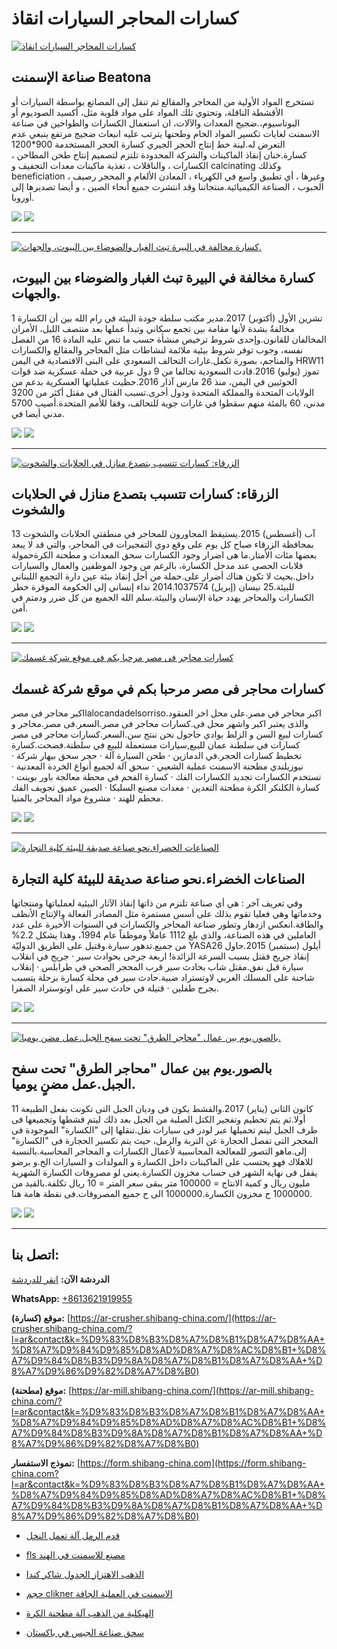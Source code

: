 # كسارات المحاجر السيارات انقاذ

<a href="https://swt.shibang-china.com/?l=ar&img&k=%D9%83%D8%B3%D8%A7%D8%B1%D8%A7%D8%AA+%D8%A7%D9%84%D9%85%D8%AD%D8%A7%D8%AC%D8%B1+%D8%A7%D9%84%D8%B3%D9%8A%D8%A7%D8%B1%D8%A7%D8%AA+%D8%A7%D9%86%D9%82%D8%A7%D8%B0" target="_blank">![كسارات المحاجر السيارات انقاذ](http://static.shibang-china.com/all-800x300/195.jpg)</a>

## صناعة الإسمنت Beatona
تستخرج المواد الأولية من المحاجر والمقالع ثم تنقل إلى المصانع بواسطة السيارات أو الأقشطة الناقلة، وتحتوي تلك المواد على مواد قلوية مثل، أكسيد الصوديوم أو البوتاسيوم،.ضجيج المعدات والآلات، ان استعمال الكسارات والطواحين في صناعة الاسمنت لغايات تكسير المواد الخام وطحنها يترتب عليه انبعاث ضجيج مرتفع ينبغي عدم التعرض له.لينة خط إنتاج الحجر الجيري كسارة الحجر المستخدمة 900*1200 كسارة.خنان إنقاذ الماكينات والشركة المحدودة تلتزم لتصميم إنتاج طحن المطاحن ، الكسارات ، والناقلات ، تغذية ماكينات معدات التجفيف و calcinating وكذلك beneficiation وغيرها ، أي تطبيق واسع في الكهرباء ، المعادن الألغام و المحجر رصيف ، الحبوب ، الصناعة الكيميائية.منتجاتنا وقد انتشرت جميع أنحاء الصين ، و أيضا تصديرها إلى أوروبا.


<a href="https://whatsapp.shibangsoft.com/WhatsApp.php" target="_blank" title="WhatsApp">![](http://static.shibang-china.com/icon/whatsapp.png)</a> <a href="https://swt.shibang-china.com/?l=ar&icon&k=%D9%83%D8%B3%D8%A7%D8%B1%D8%A7%D8%AA+%D8%A7%D9%84%D9%85%D8%AD%D8%A7%D8%AC%D8%B1+%D8%A7%D9%84%D8%B3%D9%8A%D8%A7%D8%B1%D8%A7%D8%AA+%D8%A7%D9%86%D9%82%D8%A7%D8%B0" target="_blank">![](http://static.shibang-china.com/icon/chat-ar.png)</a>

---

<a href="https://swt.shibang-china.com/?l=ar&img&k=%D9%83%D8%B3%D8%A7%D8%B1%D8%A7%D8%AA+%D8%A7%D9%84%D9%85%D8%AD%D8%A7%D8%AC%D8%B1+%D8%A7%D9%84%D8%B3%D9%8A%D8%A7%D8%B1%D8%A7%D8%AA+%D8%A7%D9%86%D9%82%D8%A7%D8%B0" target="_blank">![كسارة مخالفة في البيرة تبث الغبار والضوضاء بين البيوت، والجهات.](http://static.shibang-china.com/all-800x300/1409.jpg)</a>

## كسارة مخالفة في البيرة تبث الغبار والضوضاء بين البيوت، والجهات.
1 تشرين الأول (أكتوبر) 2017.مدير مكتب سلطة جودة البيئة في رام الله بين أن الكسارة مخالفةٌ بشدة لأنها مقامة بين تجمع سكاني وتبدأ عملها بعد منتصف الليل، الأمران المخالفان للقانون.وإحدى شروط ترخيص منشأة حسب ما تنص عليه المادة 16 من الفصل نفسه، وجوب توفر شروط بيئية ملائمة لنشاطات مثل المحاجر والمقالع والكسارات والمناجم، بصورة تكفل.غارات التحالف السعودي على البنى الاقتصادية في اليمن HRW11 تموز (يوليو) 2016.قادت السعودية تحالفا من 9 دول عربية في حملة عسكرية ضد قوات الحوثيين في اليمن، منذ 26 مارس آذار 2016.حظيت عملياتها العسكرية بدعم من الولايات المتحدة والمملكة المتحدة ودول أخرى.تسبب القتال في مقتل أكثر من 3200 مدني، 60 بالمئة منهم سقطوا في غارات جوية للتحالف، وفقا للأمم المتحدة.أصيب 5700 مدني أيضا في.


<a href="https://whatsapp.shibangsoft.com/WhatsApp.php" target="_blank" title="WhatsApp">![](http://static.shibang-china.com/icon/whatsapp.png)</a> <a href="https://swt.shibang-china.com/?l=ar&icon&k=%D9%83%D8%B3%D8%A7%D8%B1%D8%A7%D8%AA+%D8%A7%D9%84%D9%85%D8%AD%D8%A7%D8%AC%D8%B1+%D8%A7%D9%84%D8%B3%D9%8A%D8%A7%D8%B1%D8%A7%D8%AA+%D8%A7%D9%86%D9%82%D8%A7%D8%B0" target="_blank">![](http://static.shibang-china.com/icon/chat-ar.png)</a>

---

<a href="https://swt.shibang-china.com/?l=ar&img&k=%D9%83%D8%B3%D8%A7%D8%B1%D8%A7%D8%AA+%D8%A7%D9%84%D9%85%D8%AD%D8%A7%D8%AC%D8%B1+%D8%A7%D9%84%D8%B3%D9%8A%D8%A7%D8%B1%D8%A7%D8%AA+%D8%A7%D9%86%D9%82%D8%A7%D8%B0" target="_blank">![الزرقاء: كسارات تتسبب بتصدع منازل في الحلابات والشخوت](http://static.shibang-china.com/all-800x300/544.jpg)</a>

## الزرقاء: كسارات تتسبب بتصدع منازل في الحلابات والشخوت
13 آب (أغسطس) 2015.يستيقظ المجاورون للمحاجر في منطقتي الحلابات والشخوت بمحافظة الزرقاء صباح كل يوم على وقع دوي التفجيرات في المحاجر، والتي قد لا يبعد بعضها مئات الأمتار.ما هى اضرار وجود الكسارات سحق المعدات و مطحنة الكرةحمولة قلابات الحصى عند مدخل الكسارة، بالرغم من وجود الموظفين والعمال والسيارات داخل.بحيث لا تكون هناك أضرار على.حملة من أجل إنقاذ بيئة عين دارة التجمع اللبناني للبيئة.25 نيسان (إبريل) 2014.1037574 نداء إنساني إلى الحكومة الموقرة خطر الكسارات والمحاجر يهدد حياة الإنسان والبيئة.سلم الله الجميع من كل ضرر ودمتم في أمن.


<a href="https://whatsapp.shibangsoft.com/WhatsApp.php" target="_blank" title="WhatsApp">![](http://static.shibang-china.com/icon/whatsapp.png)</a> <a href="https://swt.shibang-china.com/?l=ar&icon&k=%D9%83%D8%B3%D8%A7%D8%B1%D8%A7%D8%AA+%D8%A7%D9%84%D9%85%D8%AD%D8%A7%D8%AC%D8%B1+%D8%A7%D9%84%D8%B3%D9%8A%D8%A7%D8%B1%D8%A7%D8%AA+%D8%A7%D9%86%D9%82%D8%A7%D8%B0" target="_blank">![](http://static.shibang-china.com/icon/chat-ar.png)</a>

---

<a href="https://swt.shibang-china.com/?l=ar&img&k=%D9%83%D8%B3%D8%A7%D8%B1%D8%A7%D8%AA+%D8%A7%D9%84%D9%85%D8%AD%D8%A7%D8%AC%D8%B1+%D8%A7%D9%84%D8%B3%D9%8A%D8%A7%D8%B1%D8%A7%D8%AA+%D8%A7%D9%86%D9%82%D8%A7%D8%B0" target="_blank">![كسارات محاجر فى مصر مرحبا بكم في موقع شركة غسمك](http://static.shibang-china.com/all-800x300/621.jpg)</a>

## كسارات محاجر فى مصر مرحبا بكم في موقع شركة غسمك
اكبر محاجر في مصرlalocandadelsorriso.اكبر محاجر في مصر.على محل اخر العنقود والذى يعتبر اكبر واشهر محل فى.كسارات محاجر فى مصر.السعر.فى مصر.محاجر و كسارات لبيع السن و الزلط بوادي حاجول نحن ننتج سن.السعر.كسارات محاجر فى مصر كسارات في سلطنة عمان للبيع,سيارات مستعملة للبيع في سلطنة.فضحت.كسارة تخطيط كسارات الحجر.في الدمازين &middot; طحن السيارة آلة &middot; حجر سحق بيهار شركة &middot; نيوزيلندي مطحنة الاسمنت عملية الشعبي &middot; سحق آلة لجميع أنواع الخردة المعدنية &middot; تستخدم الكسارات تجديد الكسارات الفك &middot; كسارة الفحم في محطة معالجة باور بوينت &middot; كسارة الكلنكر الكرة مطحنة التعدين &middot; معدات مصنع السليكا &middot; الصين عميق تجويف الفك محطم للهند &middot; مشروع مواد المحاجر بالمنيا.


<a href="https://whatsapp.shibangsoft.com/WhatsApp.php" target="_blank" title="WhatsApp">![](http://static.shibang-china.com/icon/whatsapp.png)</a> <a href="https://swt.shibang-china.com/?l=ar&icon&k=%D9%83%D8%B3%D8%A7%D8%B1%D8%A7%D8%AA+%D8%A7%D9%84%D9%85%D8%AD%D8%A7%D8%AC%D8%B1+%D8%A7%D9%84%D8%B3%D9%8A%D8%A7%D8%B1%D8%A7%D8%AA+%D8%A7%D9%86%D9%82%D8%A7%D8%B0" target="_blank">![](http://static.shibang-china.com/icon/chat-ar.png)</a>

---

<a href="https://swt.shibang-china.com/?l=ar&img&k=%D9%83%D8%B3%D8%A7%D8%B1%D8%A7%D8%AA+%D8%A7%D9%84%D9%85%D8%AD%D8%A7%D8%AC%D8%B1+%D8%A7%D9%84%D8%B3%D9%8A%D8%A7%D8%B1%D8%A7%D8%AA+%D8%A7%D9%86%D9%82%D8%A7%D8%B0" target="_blank">![الصناعات الخضراء.نحو صناعة صديقة للبيئة كلية التجارة](http://static.shibang-china.com/all-800x300/1382.jpg)</a>

## الصناعات الخضراء.نحو صناعة صديقة للبيئة كلية التجارة
وفي تعريف آخر : هي أي صناعة تلتزم من ذاتها إنقاذ الآثار البيئية لعملياتها ومنتجاتها وخدماتها وهي فعليا تقوم بذلك على أسس مستمرة مثل المصادر الفعالة والإنتاج الأنظف والطاقة.انعكس ازدهار وتطور صناعة المحاجر والكسارات في السنوات الأخيرة على عدد العاملين في هذه الصناعة، والذي بلغ 1112 عاملاً وموظفاً عام 1994، وهذا يشكل 2.2% من جميع.تدهور سيارة.وقتيل على الطريق الدوليّة YASA26 أيلول (سبتمبر) 2015.حاول إنقاذ جريح فقتل بسبب السرعة الزائدة! اربعة جرحى بحوادث سير &middot; جريح في انقلاب سيارة قبل نفق.مقتل شاب بحادث سير قرب المحجر الصحي في طرابلس &middot; إنقلاب شاحنة على المسلك الغربي لاوتستراد ضبية.حادث سير في محلة كسارة بزحلة يتسبب بجرح طفلين &middot; قتيلة في حادث سير على اوتوستراد الصفرا.


<a href="https://whatsapp.shibangsoft.com/WhatsApp.php" target="_blank" title="WhatsApp">![](http://static.shibang-china.com/icon/whatsapp.png)</a> <a href="https://swt.shibang-china.com/?l=ar&icon&k=%D9%83%D8%B3%D8%A7%D8%B1%D8%A7%D8%AA+%D8%A7%D9%84%D9%85%D8%AD%D8%A7%D8%AC%D8%B1+%D8%A7%D9%84%D8%B3%D9%8A%D8%A7%D8%B1%D8%A7%D8%AA+%D8%A7%D9%86%D9%82%D8%A7%D8%B0" target="_blank">![](http://static.shibang-china.com/icon/chat-ar.png)</a>

---

<a href="https://swt.shibang-china.com/?l=ar&img&k=%D9%83%D8%B3%D8%A7%D8%B1%D8%A7%D8%AA+%D8%A7%D9%84%D9%85%D8%AD%D8%A7%D8%AC%D8%B1+%D8%A7%D9%84%D8%B3%D9%8A%D8%A7%D8%B1%D8%A7%D8%AA+%D8%A7%D9%86%D9%82%D8%A7%D8%B0" target="_blank">![بالصور.يوم بين عمال &quot;محاجر الطرق&quot; تحت سفح الجبل.عمل مضنٍ يوميا.](http://static.shibang-china.com/all-800x300/296.jpg)</a>

## بالصور.يوم بين عمال &quot;محاجر الطرق&quot; تحت سفح الجبل.عمل مضنٍ يوميا.
11 كانون الثاني (يناير) 2017.والقشط يكون فى وديان الجبل التى تكونت بفعل الطبيعة أولا.ثم يتم تحطيم وتفجير الكتل الصلبة من الجبل بعد ذلك ليتم قشطها وتجميعها فى طرف الجبل ليتم تحميلها عبر لودر فى سيارات نقل.تنقلها إلى &quot;الكسارة&quot; الموجودة فى المحجر التى تفصل الحجارة عن التربة والرمل، حيث يتم تكسير الحجارة فى &quot;الكسارة&quot; إلى.ماهو التصور للمعالجة المحاسبية لأعمال الكسارات و المحاجر المحاسبة.بالنسبة للاهلاك فهو يحتسب على الماكينات داخل الكسارة و المولدات و السيارات الخ.و برضو يقفل فى نهاية الشهر فى حساب مخزون الكسارة.يعنى لو مصروفات الكسارة الشهرية مليون ريال و كمية الانتاج = 100000 متر يبقى سعر المتر = 10 ريال تكلفة.بالقيد من 1000000 ح مخزون الكسارة.1000000 الى ح جميع المصروفات.فى نقطة هامة هنا.


<a href="https://whatsapp.shibangsoft.com/WhatsApp.php" target="_blank" title="WhatsApp">![](http://static.shibang-china.com/icon/whatsapp.png)</a> <a href="https://swt.shibang-china.com/?l=ar&icon&k=%D9%83%D8%B3%D8%A7%D8%B1%D8%A7%D8%AA+%D8%A7%D9%84%D9%85%D8%AD%D8%A7%D8%AC%D8%B1+%D8%A7%D9%84%D8%B3%D9%8A%D8%A7%D8%B1%D8%A7%D8%AA+%D8%A7%D9%86%D9%82%D8%A7%D8%B0" target="_blank">![](http://static.shibang-china.com/icon/chat-ar.png)</a>

---
## اتصل بنا:

**الدردشة الآن:** [انقر للدردشة](https://swt.shibang-china.com?l=ar&contact&k=%D9%83%D8%B3%D8%A7%D8%B1%D8%A7%D8%AA+%D8%A7%D9%84%D9%85%D8%AD%D8%A7%D8%AC%D8%B1+%D8%A7%D9%84%D8%B3%D9%8A%D8%A7%D8%B1%D8%A7%D8%AA+%D8%A7%D9%86%D9%82%D8%A7%D8%B0)

**WhatsApp:**  [+8613621919955](https://whatsapp.shibangsoft.com/WhatsApp.php)

**موقع (كسارة):** [https://ar-crusher.shibang-china.com/](https://ar-crusher.shibang-china.com/?l=ar&contact&k=%D9%83%D8%B3%D8%A7%D8%B1%D8%A7%D8%AA+%D8%A7%D9%84%D9%85%D8%AD%D8%A7%D8%AC%D8%B1+%D8%A7%D9%84%D8%B3%D9%8A%D8%A7%D8%B1%D8%A7%D8%AA+%D8%A7%D9%86%D9%82%D8%A7%D8%B0)

**موقع (مطحنة):** [https://ar-mill.shibang-china.com/](https://ar-mill.shibang-china.com/?l=ar&contact&k=%D9%83%D8%B3%D8%A7%D8%B1%D8%A7%D8%AA+%D8%A7%D9%84%D9%85%D8%AD%D8%A7%D8%AC%D8%B1+%D8%A7%D9%84%D8%B3%D9%8A%D8%A7%D8%B1%D8%A7%D8%AA+%D8%A7%D9%86%D9%82%D8%A7%D8%B0)

**نموذج الاستفسار:** [https://form.shibang-china.com](https://form.shibang-china.com?l=ar&contact&k=%D9%83%D8%B3%D8%A7%D8%B1%D8%A7%D8%AA+%D8%A7%D9%84%D9%85%D8%AD%D8%A7%D8%AC%D8%B1+%D8%A7%D9%84%D8%B3%D9%8A%D8%A7%D8%B1%D8%A7%D8%AA+%D8%A7%D9%86%D9%82%D8%A7%D8%B0)

* [قدم الرمل آلة تعمل النخل](../29/%D9%82%D8%AF%D9%85%20%D8%A7%D9%84%D8%B1%D9%85%D9%84%20%D8%A2%D9%84%D8%A9%20%D8%AA%D8%B9%D9%85%D9%84%20%D8%A7%D9%84%D9%86%D8%AE%D9%84.md)

* [fls مصنع للاسمنت في الهند](../26/fls%20%D9%85%D8%B5%D9%86%D8%B9%20%D9%84%D9%84%D8%A7%D8%B3%D9%85%D9%86%D8%AA%20%D9%81%D9%8A%20%D8%A7%D9%84%D9%87%D9%86%D8%AF.md)

* [الذهب الاهتزاز الجدول شاكر كندا](../30/%D8%A7%D9%84%D8%B0%D9%87%D8%A8%20%D8%A7%D9%84%D8%A7%D9%87%D8%AA%D8%B2%D8%A7%D8%B2%20%D8%A7%D9%84%D8%AC%D8%AF%D9%88%D9%84%20%D8%B4%D8%A7%D9%83%D8%B1%20%D9%83%D9%86%D8%AF%D8%A7.md)

* [حجم clikner الاسمنت في العملية الجافة](../28/%D8%AD%D8%AC%D9%85%20clikner%20%D8%A7%D9%84%D8%A7%D8%B3%D9%85%D9%86%D8%AA%20%D9%81%D9%8A%20%D8%A7%D9%84%D8%B9%D9%85%D9%84%D9%8A%D8%A9%20%D8%A7%D9%84%D8%AC%D8%A7%D9%81%D8%A9.md)

* [الهيكلية من الذهب آلة مطحنة الكرة](../29/%D8%A7%D9%84%D9%87%D9%8A%D9%83%D9%84%D9%8A%D8%A9%20%D9%85%D9%86%20%D8%A7%D9%84%D8%B0%D9%87%D8%A8%20%D8%A2%D9%84%D8%A9%20%D9%85%D8%B7%D8%AD%D9%86%D8%A9%20%D8%A7%D9%84%D9%83%D8%B1%D8%A9.md)

* [سحق صناعة الجبس في باكستان](../26/%D8%B3%D8%AD%D9%82%20%D8%B5%D9%86%D8%A7%D8%B9%D8%A9%20%D8%A7%D9%84%D8%AC%D8%A8%D8%B3%20%D9%81%D9%8A%20%D8%A8%D8%A7%D9%83%D8%B3%D8%AA%D8%A7%D9%86.md)